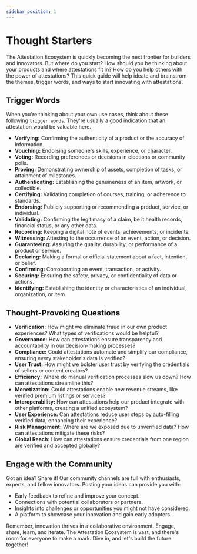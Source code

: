 ```yaml
---
sidebar_position: 1
---
```


# Thought Starters
The Attestation Ecosystem is quickly becoming the next frontier for builders and innovators. But where do you start? How should you be thinking about your products and where attestations fit in? How do you help others with the power of attestations? This quick guide will help ideate and brainstrom the themes, trigger words, and ways to start innovating with attestations.

## Trigger Words
When you're thinking about your own use cases, think about these following `trigger words`. They're usually a good indication that an attestation would be valuable here.
- **Verifying:** Confirming the authenticity of a product or the accuracy of information.
- **Vouching:** Endorsing someone's skills, experience, or character.
- **Voting:** Recording preferences or decisions in elections or community polls.
- **Proving:** Demonstrating ownership of assets, completion of tasks, or attainment of milestones.
- **Authenticating:** Establishing the genuineness of an item, artwork, or collectible.
- **Certifying:** Validating completion of courses, training, or adherence to standards.
- **Endorsing:** Publicly supporting or recommending a product, service, or individual.
- **Validating:** Confirming the legitimacy of a claim, be it health records, financial status, or any other data.
- **Recording:** Keeping a digital note of events, achievements, or incidents.
- **Witnessing:** Attesting to the occurrence of an event, action, or decision.
- **Guaranteeing:** Assuring the quality, durability, or performance of a product or service.
- **Declaring:** Making a formal or official statement about a fact, intention, or belief.
- **Confirming:** Corroborating an event, transaction, or activity.
- **Securing:** Ensuring the safety, privacy, or confidentiality of data or actions.
- **Identifying:** Establishing the identity or characteristics of an individual, organization, or item.

## Thought-Provoking Questions
- **Verification:** How might we eliminate fraud in our own product experiences? What types of verifications would be helpful?
- **Governance:** How can attestations ensure transparency and accountability in our decision-making processes?
- **Compliance:** Could attestations automate and simplify our compliance, ensuring every stakeholder's data is verified?
- **User Trust:** How might we bolster user trust by verifying the credentials of sellers or content creators?
- **Efficiency:** Where do manual verification processes slow us down? How can attestations streamline this?
- **Monetization:** Could attestations enable new revenue streams, like verified premium listings or services?
- **Interoperability:** How can attestations help our product integrate with other platforms, creating a unified ecosystem?
- **User Experience:** Can attestations reduce user steps by auto-filling verified data, enhancing their experience?
- **Risk Management:** Where are we exposed due to unverified data? How can attestations mitigate these risks?
- **Global Reach:** How can attestations ensure credentials from one region are verified and accepted globally?

## Engage with the Community
Got an idea? Share it! Our community channels are full with enthusiasts, experts, and fellow innovators. Posting your ideas can provide you with:

- Early feedback to refine and improve your concept.
- Connections with potential collaborators or partners.
- Insights into challenges or opportunities you might not have considered.
- A platform to showcase your innovation and gain early adopters.

Remember, innovation thrives in a collaborative environment. Engage, share, learn, and iterate. The Attestation Ecosystem is vast, and there's room for everyone to make a mark. Dive in, and let's build the future together!